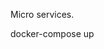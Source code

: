 Micro services.

<!-- for start the docker -->
docker-compose up

<!-- use postman to test all services -->
<!-- del not working at the moment -->